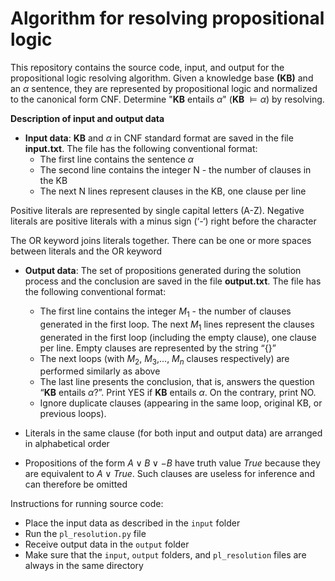 # Algorithm for resolving propositional logic

This repository contains the source code, input, and output for the propositional logic resolving algorithm. Given a knowledge base **(KB)** and an $\alpha$ sentence, they are represented by propositional logic and normalized to the canonical form CNF. Determine "**KB** entails $\alpha$" (**KB** $\vDash \alpha$) by resolving.

**Description of input and output data**

- **Input data**: **KB** and $\alpha$ in CNF standard format are saved in the file **input.txt**. The file has the following conventional format:
     - The first line contains the sentence $\alpha$
     - The second line contains the integer N - the number of clauses in the KB
     - The next N lines represent clauses in the KB, one clause per line

Positive literals are represented by single capital letters (A-Z). Negative literals are positive literals with a minus sign (‘-‘) right before the character

The OR keyword joins literals together. There can be one or more spaces between literals and the OR keyword

- **Output data**: The set of propositions generated during the solution process and the conclusion are saved in the file **output.txt**. The file has the following conventional format:
     - The first line contains the integer $M_1$ - the number of clauses generated in the first loop. The next $M_1$ lines represent the clauses generated in the first loop (including the empty clause), one clause per line. Empty clauses are represented by the string “{}”
     - The next loops (with $M_2$, $M_3$,..., $M_n$ clauses respectively) are performed similarly as above
     - The last line presents the conclusion, that is, answers the question “**KB** entails $\alpha$?”. Print YES if **KB** entails $\alpha$. On the contrary, print NO.
     - Ignore duplicate clauses (appearing in the same loop, original KB, or previous loops).


- Literals in the same clause (for both input and output data) are arranged in alphabetical order
- Propositions of the form $A \vee B \vee -B$ have truth value $True$ because they are equivalent to $A \vee True$. Such clauses are useless for inference and can therefore be omitted

Instructions for running source code:
- Place the input data as described in the `input` folder
- Run the `pl_resolution.py` file
- Receive output data in the `output` folder
- Make sure that the `input`, `output` folders, and `pl_resolution` files are always in the same directory

